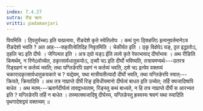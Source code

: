 ```yaml
---
index: 7.4.27
sutra: रीङ् ऋतः
vritti: padamanjari
---
```


 पियमिति । ठ्पितुर्यच्चऽ इति यत्प्रत्ययः, रीङदेशे कृते स्येतिलोपः । कथं पुनः ठ्क्ङितिऽ इत्यनुवर्तमानेऽत्र रीङदेशो भवति ? अत आह---क्ङ्तीत्येतिदिह निवृतमिति । चेकीर्यत इति । ठ्कृ विक्षेपेऽ यङ्, ठृत इद्धातोःऽ, ठ्हलि चऽ इति दीर्घः । जेगिल्यत इति । अत्र ठ्ग्रो यङ्ऽ ईति लत्वे कृते रेफाभावाद् दीर्घाभावः । अथ रीङिति किमर्थम्, न रिणेóवोच्येत, ठकृत्सार्वधातुकयोःऽ, ठ्च्वौ चऽ इति दीर्घो भविष्यति, तत्रायमप्यर्थः---उतरत्र रिङ्ग्रहणं न कर्तव्यं भवति; तथा यग्लिङेरपि ग्रहणं न कर्तव्यं भवति, ठ्शे चऽ इत्येव वक्तव्यं चकारादकृत्सार्वधातुकयकारे च ? यद्येवम्, यथा मात्रीयतीत्यादौ दीर्घो भवति, तथा यग्लिङेरपि स्यात्---क्रियते, क्रियादिति । अथ तत्र नाप्राप्ते दीर्घे रिङ् इविधीयमानो दीर्घत्वं बाधत इति उच्येत; तर्हि क्यजादिष्वपि बाधेत । अथ मतम्---ऋवर्णदीर्घत्वं तावद्वाध्यताम्, रिङ्स्तु कथं बाध्यते, न हि तत्र नाप्राप्ते दीर्घे स आरभ्यत इति ? यग्लिङेरपि तर्हि न बाधेत । तस्मात्क्यजादिषु दीर्घस्य, यग्लिङेस्तु ह्रस्वस्य श्रवणं यथा स्यादिति पृथगादेशद्वयं वक्तव्यम् ॥